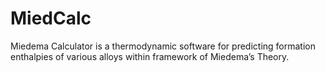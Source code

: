 # MiedCalc
Miedema Calculator is a thermodynamic software for predicting formation enthalpies of various alloys within framework of Miedema’s Theory.
